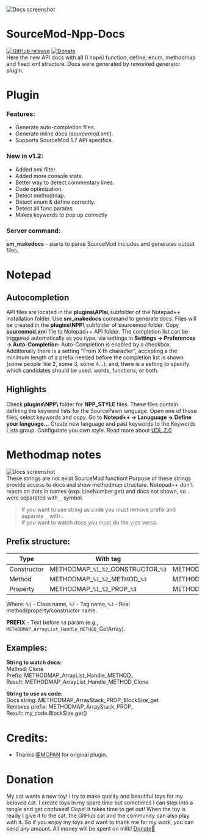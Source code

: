 ![Docs screenshot](https://github.com/raziEiL/SourceMod-Npp-Docs/blob/master/img/docs.png "Inline docs")
# SourceMod-Npp-Docs
[![GitHub release](https://img.shields.io/github/release/raziEiL/SourceMod-Npp-Docs.svg?colorB=97CA00?label=version)](https://github.com/raziEiL/Notes-pp/releases/latest)
[![Donate](https://img.shields.io/badge/Donate-PayPal-green.svg)](https://www.paypal.me/razicat)   
Here the new API docs with all (I hope) function, define, enum, methodmap and fixed xml structure. Docs were generated by reworked generator plugin.

# Plugin

### Features:
 - Generate auto-completion files.
 - Generate inline docs (*sourcemod.xml*).
 - Supports SourceMod 1.7 API specifics.
 
### New in v1.2:
 - Added xml filter.
 - Added more console stats.
 - Better way to detect commentary lines.
 - Code optimization.
 - Detect methodmap.
 - Detect enum & define correctly.
 - Detect all func params.
 - Makes keywords to pop up correctly
 
### Server command:
**sm_makedocs** - starts to parse SourceMod includes and generates output files.

# Notepad

## Autocompletion
API files are located in the **plugins\APIs\\** subfolder of the Notepad++ installation folder. Use **sm_makedocs** command to generate docs. Files will be created in the **plugins\NPP\\** subfolder of sourcemod folder. Copy **sourcemod.xm**l file to Notepad++ API folder. The completion list can be triggered automatically as you type, via settings in **Settings -> Preferences -> Auto-Completion:** Auto-Completion is enabled by a checkbox. Additionally there is a setting "From X th character", accepting a the minimum length of a prefix needed before the completion list is shown (some people like 2, some 3, some 4...); and, there is a setting to specify which candidates should be used: words, functions, or both.

## Highlights
Check **plugins\NPP\\** folder for **NPP_STYLE** files. These files contain defining the keyword lists for the SourcePawn language. Open one of those files, select keywords and copy. Go to **Notepd++ -> Lanuguage -> Define your language...** Create new language and past keywords to the Keywords Lists group. Configurate you own style. Read more about [UDL 2.0](https://udl20.weebly.com/index.html)

# Methodmap notes
![Docs screenshot](https://github.com/raziEiL/SourceMod-Npp-Docs/blob/master/img/docs%20list.png "Inline docs: methodmap strings")  
These strings are not exist SourceMod function! Purpose of these strings provide access to docs and show methodmap structure. Notepad++ don't reacts on dots in names (exp: LineNumber.get) and docs not shown, so `.` were separated with `_` symbol.
>If you want to use string as code you must remove prefix and separate `_` with `.`  
>If you want to watch docs you must do the vice versa.

## Prefix structure:

| Type | With tag | Without tag |
|------| ------ | ------ |
| Constructor | METHODMAP_`%1`_`%2`\_CONSTRUCTOR\_`%3` | METHODMAP_`%1`\_CONSTRUCTOR_`%3` |
| Method | METHODMAP_`%1`_`%2`_METHOD\_`%3` | METHODMAP_`%1`\_METHOD_`%3` |
| Property | METHODMAP_`%1`_`%2`_PROP\_`%3` | METHODMAP_`%1`_PROP\_`%3` |

Where: `%1` - Class name, `%2` - Tag name, `%3` - Real method/property/constructor name.

**PREFIX** - Text before `%3` param (e.g., `METHODMAP_ArrayList_Handle_METHOD_`GetArray).

## Examples:

**String to watch docs:**  
Method: Clone  
Prefix: METHODMAP_ArrayList_Handle_METHOD_  
Result: METHODMAP_ArrayList_Handle_METHOD_Clone

**String to use as code:**  
Docs string: METHODMAP_ArrayStack_PROP_BlockSize_get  
Removes prefix: METHODMAP_ArrayStack_PROP_  
Result: my_code.BlockSize.get()

# Credits:
 - Thanks [@MCPAN](https://forums.alliedmods.net/member.php?u=73370) for original plugin.
 
# Donation
My cat wants a new toy! I try to make quality and beautiful toys for my beloved cat. I create toys in my spare time but sometimes I can step into a tangle and get confused! Oops! It takes time to get out! When the toy is ready I give it to the cat, the GitHub cat and the community can also play with it. So if you enjoy my toys and want to thank me for my work, you can send any amount. All money will be spent on milk! [Donate:feet:](https://www.paypal.me/razicat)
